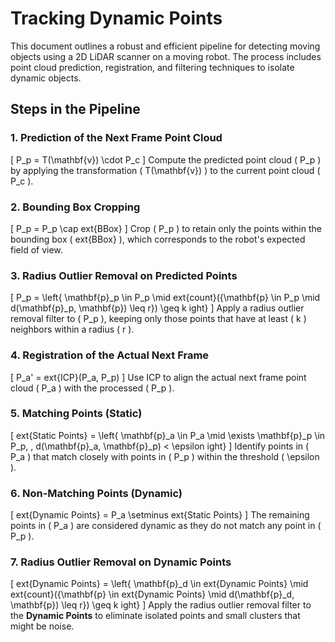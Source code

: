 # Tracking Dynamic Points

This document outlines a robust and efficient pipeline for detecting moving objects using a 2D LiDAR scanner on a moving robot. The process includes point cloud prediction, registration, and filtering techniques to isolate dynamic objects.

## Steps in the Pipeline

### 1. Prediction of the Next Frame Point Cloud
\[
P_p = T(\mathbf{v}) \cdot P_c
\]
Compute the predicted point cloud \( P_p \) by applying the transformation \( T(\mathbf{v}) \) to the current point cloud \( P_c \).

### 2. Bounding Box Cropping
\[
P_p = P_p \cap 	ext{BBox}
\]
Crop \( P_p \) to retain only the points within the bounding box \( 	ext{BBox} \), which corresponds to the robot's expected field of view.

### 3. Radius Outlier Removal on Predicted Points
\[
P_p = \left\{ \mathbf{p}_p \in P_p \mid 	ext{count}(\{\mathbf{p} \in P_p \mid d(\mathbf{p}_p, \mathbf{p}) \leq r\}) \geq k 
ight\}
\]
Apply a radius outlier removal filter to \( P_p \), keeping only those points that have at least \( k \) neighbors within a radius \( r \).

### 4. Registration of the Actual Next Frame
\[
P_a' = 	ext{ICP}(P_a, P_p)
\]
Use ICP to align the actual next frame point cloud \( P_a \) with the processed \( P_p \).

### 5. Matching Points (Static)
\[
	ext{Static Points} = \left\{ \mathbf{p}_a \in P_a \mid \exists \mathbf{p}_p \in P_p, \, d(\mathbf{p}_a, \mathbf{p}_p) < \epsilon 
ight\}
\]
Identify points in \( P_a \) that match closely with points in \( P_p \) within the threshold \( \epsilon \).

### 6. Non-Matching Points (Dynamic)
\[
	ext{Dynamic Points} = P_a \setminus 	ext{Static Points}
\]
The remaining points in \( P_a \) are considered dynamic as they do not match any point in \( P_p \).

### 7. Radius Outlier Removal on Dynamic Points
\[
	ext{Dynamic Points} = \left\{ \mathbf{p}_d \in 	ext{Dynamic Points} \mid 	ext{count}(\{\mathbf{p} \in 	ext{Dynamic Points} \mid d(\mathbf{p}_d, \mathbf{p}) \leq r\}) \geq k 
ight\}
\]
Apply the radius outlier removal filter to the **Dynamic Points** to eliminate isolated points and small clusters that might be noise.


